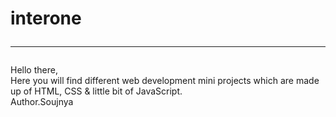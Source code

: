 # interone <hr>
Hello there,<br>
Here you will find different web development mini projects which are made up of HTML, CSS & little bit of JavaScript.<br>
Author.Soujnya
